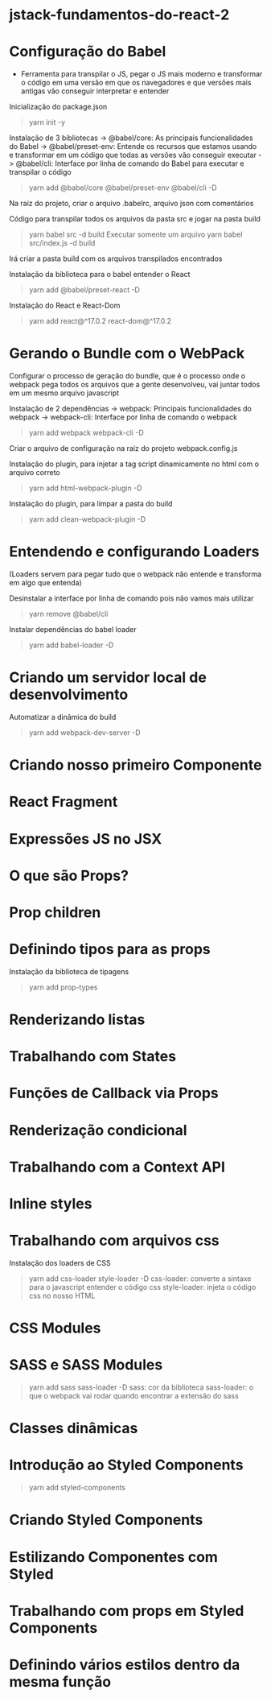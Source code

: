 # jstack-fundamentos-do-react-2

# Configuração do Babel

- Ferramenta para transpilar o JS, pegar o JS mais moderno e transformar o código em uma versão em que os navegadores e que versões mais antigas vão conseguir interpretar e entender

Inicialização do package.json
  > yarn init -y

Instalação de 3 bibliotecas
  -> @babel/core: As principais funcionalidades do Babel
  -> @babel/preset-env: Entende os recursos que estamos usando e transformar em um código que todas as versões vão conseguir executar
  -> @babel/cli: Interface por linha de comando do Babel para executar e transpilar o código

  > yarn add @babel/core @babel/preset-env @babel/cli -D

Na raiz do projeto, criar o arquivo .babelrc, arquivo json com comentários

Código para transpilar todos os arquivos da pasta src e jogar na pasta build
  > yarn babel src -d build
Executar somente um arquivo
  > yarn babel src/index.js -d build

Irá criar a pasta build com os arquivos transpilados encontrados


Instalação da biblioteca para o babel entender o React
  > yarn add @babel/preset-react -D

Instalação do React e React-Dom
  > yarn add react@^17.0.2 react-dom@^17.0.2


# Gerando o Bundle com o WebPack

Configurar o processo de geração do bundle, que é o processo onde o webpack pega todos os arquivos que a gente desenvolveu, vai juntar todos em um mesmo arquivo javascript

Instalação de 2 dependências
  -> webpack: Principais funcionalidades do webpack
  -> webpack-cli: Interface por linha de comando o webpack

  > yarn add webpack webpack-cli -D

Criar o arquivo de configuração na raíz do projeto
webpack.config.js

Instalação do plugin, para injetar a tag script dinamicamente no html com o arquivo correto
  > yarn add html-webpack-plugin -D

Instalação do plugin, para limpar a pasta do build
  > yarn add clean-webpack-plugin -D


# Entendendo e configurando Loaders
(Loaders servem para pegar tudo que o webpack não entende e transforma em algo que entenda)


Desinstalar a interface por linha de comando pois não vamos mais utilizar
  > yarn remove @babel/cli

Instalar dependências do babel loader
  > yarn add babel-loader -D

# Criando um servidor local de desenvolvimento

Automatizar a dinâmica do build

  > yarn add webpack-dev-server -D


# Criando nosso primeiro Componente

# React Fragment

# Expressões JS no JSX

# O que são Props?

# Prop children

# Definindo tipos para as props

Instalação da biblioteca de tipagens
  > yarn add prop-types

# Renderizando listas

# Trabalhando com States

# Funções de Callback via Props

# Renderização condicional

# Trabalhando com a Context API

# Inline styles


# Trabalhando com arquivos css

Instalação dos loaders de CSS
  > yarn add css-loader style-loader -D
  css-loader: converte a sintaxe para o javascript entender o código css
  style-loader: injeta o código css no nosso HTML

# CSS Modules

# SASS e SASS Modules
  > yarn add sass sass-loader -D
  sass: cor da biblioteca
  sass-loader: o que o webpack vai rodar quando encontrar a extensão do sass

# Classes dinâmicas

# Introdução ao Styled Components
  > yarn add styled-components

# Criando Styled Components

# Estilizando Componentes com Styled

# Trabalhando com props em Styled Components

# Definindo vários estilos dentro da mesma função